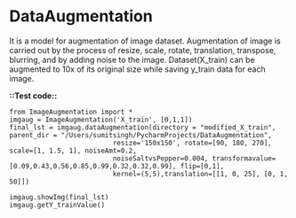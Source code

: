 # DataAugmentation
It is a model for augmentation of image dataset. Augmentation of image is carried out by the process of resize, scale, rotate, translation, transpose, blurring, and by adding noise to the image. Dataset(X_train) can be augmented to 10x of its original size while saving y_train data for each image.

**::Test code::**
```
from ImageAugmentation import *
imgaug = ImageAugmentation('X_train', [0,1,1])
final_lst = imgaug.dataAugmentation(directory = "modified_X_train", parent_dir = "/Users/sumitsingh/PycharmProjects/DataAugmentation",
                          resize='150x150', rotate=[90, 180, 270], scale=[1, 1.5, 1], noiseAmt=0.2,
                          noiseSaltvsPepper=0.004, transformavalue=[0.09,0.43,0.56,0.85,0.99,0.32,0.32,0.99], flip=[0,1],
                          kernel=(5,5),translation=[[1, 0, 25], [0, 1, 50]])

imgaug.showImg(final_lst)
imgaug.getY_trainValue()
```
